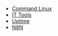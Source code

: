 

- [Command Linux](https://linux-commands.labex.io/)
- [IT Tools](https://ittools.gtg.my.id)
- [Uptime](https://uptime.gtg.my.id)
- [N8N](https://n8n.gtg.my.id)